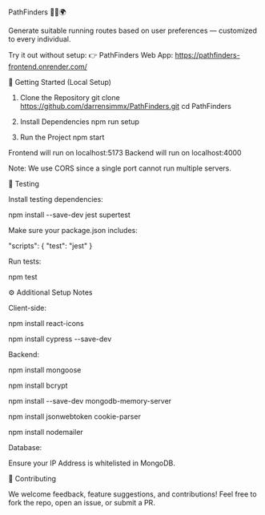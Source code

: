 PathFinders 🏃‍♂️🌍

Generate suitable running routes based on user preferences — customized to every individual.

Try it out without setup: 👉 PathFinders Web App: https://pathfinders-frontend.onrender.com/

🔧 Getting Started (Local Setup)
1. Clone the Repository
git clone https://github.com/darrensimmx/PathFinders.git
cd PathFinders

2. Install Dependencies
npm run setup

3. Run the Project
npm start


Frontend will run on localhost:5173
Backend will run on localhost:4000

Note: We use CORS since a single port cannot run multiple servers.

🧪 Testing

Install testing dependencies:

npm install --save-dev jest supertest


Make sure your package.json includes:

"scripts": {
  "test": "jest"
}


Run tests:

npm test

⚙️ Additional Setup Notes

Client-side:

npm install react-icons

npm install cypress --save-dev

Backend:

npm install mongoose

npm install bcrypt

npm install --save-dev mongodb-memory-server

npm install jsonwebtoken cookie-parser

npm install nodemailer

Database:

Ensure your IP Address is whitelisted in MongoDB.

🌟 Contributing

We welcome feedback, feature suggestions, and contributions! Feel free to fork the repo, open an issue, or submit a PR.

